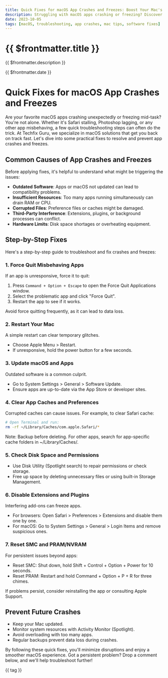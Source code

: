 ```yaml
---
title: Quick Fixes for macOS App Crashes and Freezes: Boost Your Mac's Performance
description: Struggling with macOS apps crashing or freezing? Discover simple, effective solutions to troubleshoot and prevent these issues, keeping your Mac running smoothly.
date: 2023-10-05
tags: [macOS, troubleshooting, app crashes, mac tips, software fixes]
---
```


<div class="bg-gradient-to-r from-green-500 to-blue-600 text-white p-12 rounded-xl mb-8 -mt-8">
  <h1 class="text-5xl font-bold mb-4">{{ $frontmatter.title }}</h1>
  <p class="text-xl opacity-90">{{ $frontmatter.description }}</p>
  <div class="mt-4 text-sm opacity-75">{{ $frontmatter.date }}</div>
</div>

<div class="prose prose-lg max-w-none">

# Quick Fixes for macOS App Crashes and Freezes

Are your favorite macOS apps crashing unexpectedly or freezing mid-task? You're not alone. Whether it's Safari stalling, Photoshop lagging, or any other app misbehaving, a few quick troubleshooting steps can often do the trick. At Techfix Guru, we specialize in macOS solutions that get you back on track fast. Let's dive into some practical fixes to resolve and prevent app crashes and freezes.

## Common Causes of App Crashes and Freezes

Before applying fixes, it's helpful to understand what might be triggering the issues:

- **Outdated Software**: Apps or macOS not updated can lead to compatibility problems.
- **Insufficient Resources**: Too many apps running simultaneously can drain RAM or CPU.
- **Corrupted Files**: Preference files or caches might be damaged.
- **Third-Party Interference**: Extensions, plugins, or background processes can conflict.
- **Hardware Limits**: Disk space shortages or overheating equipment.

## Step-by-Step Fixes

Here's a step-by-step guide to troubleshoot and fix crashes and freezes:

### 1. Force Quit Misbehaving Apps

If an app is unresponsive, force it to quit:

1. Press `Command + Option + Escape` to open the Force Quit Applications window.
2. Select the problematic app and click "Force Quit".
3. Restart the app to see if it works.

Avoid force quitting frequently, as it can lead to data loss.

### 2. Restart Your Mac

A simple restart can clear temporary glitches.

- Choose Apple Menu > Restart.
- If unresponsive, hold the power button for a few seconds.

### 3. Update macOS and Apps

Outdated software is a common culprit.

- Go to System Settings > General > Software Update.
- Ensure apps are up-to-date via the App Store or developer sites.

### 4. Clear App Caches and Preferences

Corrupted caches can cause issues. For example, to clear Safari cache:

```bash
# Open Terminal and run:
rm -rf ~/Library/Caches/com.apple.Safari/*
```

Note: Backup before deleting. For other apps, search for app-specific cache folders in ~/Library/Caches/.

### 5. Check Disk Space and Permissions

- Use Disk Utility (Spotlight search) to repair permissions or check storage.
- Free up space by deleting unnecessary files or using built-in Storage Management.

### 6. Disable Extensions and Plugins

Interfering add-ons can freeze apps.

- For browsers: Open Safari > Preferences > Extensions and disable them one by one.
- For macOS: Go to System Settings > General > Login Items and remove suspicious ones.

### 7. Reset SMC and PRAM/NVRAM

For persistent issues beyond apps:

- Reset SMC: Shut down, hold Shift + Control + Option + Power for 10 seconds.
- Reset PRAM: Restart and hold Command + Option + P + R for three chimes.

If problems persist, consider reinstalling the app or consulting Apple Support.

## Prevent Future Crashes

- Keep your Mac updated.
- Monitor system resources with Activity Monitor (Spotlight).
- Avoid overloading with too many apps.
- Regular backups prevent data loss during crashes.

By following these quick fixes, you'll minimize disruptions and enjoy a smoother macOS experience. Got a persistent problem? Drop a comment below, and we'll help troubleshoot further!

</div>

<div class="mt-12 flex flex-wrap gap-2">
  <span v-for="tag in $frontmatter.tags" :key="tag" 
        class="px-4 py-2 bg-primary/10 text-primary rounded-full">
    {{ tag }}
  </span>
</div>
